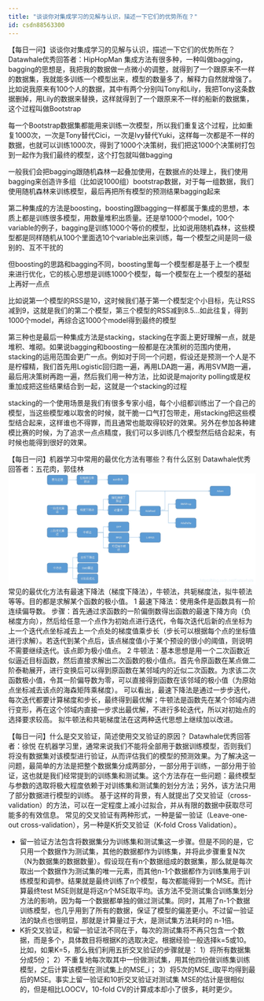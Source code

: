```yaml
---
title: "谈谈你对集成学习的见解与认识，描述一下它们的优势所在？"
id: csdn88563300
---
```


【每日一问】谈谈你对集成学习的见解与认识，描述一下它们的优势所在？
Datawhale优秀回答者：HipHopMan
集成方法有很多种，一种叫做bagging，bagging的思想是，我把我的数据做一点微小的调整，就得到了一个跟原来不一样的数据集，我就能多训练一个模型出来，模型的数量多了，解释力自然就增强了。比如说我原来有100个人的数据，其中有两个分别叫Tony和Lily，我把Tony这条数据删掉，用Lily的数据来替换，这样就得到了一个跟原来不一样的船新的数据集，这个过程叫做Bootstrap

每一个Bootstrap数据集都能用来训练一次模型，所以我们重复这个过程，比如重复1000次，一次是Tony替代Cici，一次是Ivy替代Yuki，这样每一次都是不一样的数据，也就可以训练1000次，得到了1000个决策树，我们把这1000个决策树打包到一起作为我们最终的模型，这个打包就叫做bagging

一般我们会把bagging跟随机森林一起叠加使用，在数据点的处理上，我们使用bagging来创造许多组（比如说1000组）bootstrap数据，对于每一组数据，我们使用随机森林来训练模型，最后再把所有模型的预测结果bagging起来

第二种集成的方法是boosting，boosting跟bagging一样都属于集成的思想，本质上都是训练很多模型，用数量堆积出质量。还是举1000个model，100个variable的例子，bagging是训练1000个等价的模型，比如说用随机森林，这些模型都是同样随机从100个里面选10个variable出来训练，每一个模型之间是同一级别的、互不干扰的

但boosting的思路和bagging不同，boosting里每一个模型都是基于上一个模型来进行优化，它的核心思想是训练1000个模型，每一个模型在上一个模型的基础上再好一点点

比如说第一个模型的RSS是10，这时候我们基于第一个模型定个小目标，先让RSS减到9，这就是我们的第二个模型，第三个模型的RSS减到8.5…如此往复，得到1000个model，再综合这1000个model得到最终的模型

第三种也是最后一种集成方法是stacking，stacking在字面上更好理解一点，就是堆积、堆砌。如果说bagging和boosting一般都是在决策树的范围内使用，stacking的运用范围会更广一点。例如对于同一个问题，假设还是预测一个人是不是柠檬精，我们首先用Logistic回归跑一遍，再用LDA跑一遍，再用SVM跑一遍，最后用决策树再跑一遍，然后我们用一种方法，比如说是majority polling或是权重加成把这些结果结合到一起，这就是一个stacking的过程

stacking的一个使用场景是我们有很多专家小组，每个小组都训练出了一个自己的模型，当这些模型难以取舍的时候，就干脆一口气打包带走，用stacking把这些模型结合起来，这样谁也不得罪，而且通常也能取得较好的效果。另外在参加各种建模比赛的时候，为了追求一点点精度，我们可以多训练几个模型然后结合起来，有时候也能得到很好的效果。

【每日一问】机器学习中常用的最优化方法有哪些？有什么区别
Datawhale优秀回答者：五花肉，郭佳林
![在这里插入图片描述](../img/98fb2c2957b9a64fc14a45a0c21c9979.png)
常见的最优化方法有最速下降法（梯度下降法），牛顿法，共轭梯度法，拟牛顿法等等。目的都是求解某个函数的极小值。
1 最速下降法：使用条件是函数具有一阶连续偏导数。
步骤：首先通过求函数的一阶偏倒数得出函数的最速下降方向（负梯度方向），然后给任意一个点作为初始点进行迭代，令每次迭代后新的点坐标为上一个迭代点坐标减去上一个点处的梯度值乘步长（步长可以根据每个点的坐标值进行求解）。若迭代到某个点后，该点梯度值小于某个预设的很小的阈值，则说明不需要继续迭代。该点即为极小值点。
2 牛顿法：基本思想是用一个二次函数近似逼近目标函数，然后直接求解出二次函数的极小值点。首先令原函数在某点做二阶泰勒展开，进行变换后可以得到原函数在某邻域内的近似二次函数。为求该二次函数极小值，令其一阶偏导数为零，可以直接得到函数在该邻域的极小值（为原始点坐标减去该点的海森矩阵乘梯度）。
可以看出，最速下降法是通过一步步迭代，每次迭代都要计算梯度和步长，最终得到最优解；牛顿法是函数先在某个邻域内进行变形，再在这个邻域内直接一步求出最优解，不进行多轮迭代，所以对初始点的选择要求较高。
拟牛顿法和共轭梯度法在这两种迭代思想上继续加以改进。

【每日一问】什么是交叉验证，简述使用交叉验证的原因？
Datawhale优秀回答者：徐悦
在机器学习里，通常来说我们不能将全部用于数据训练模型，否则我们将没有数据集对该模型进行验证，从而评估我们的模型的预测效果。为了解决这一问题，最简单的方法是把整个数据集分成两部分，一部分用于训练，一部分用于验证，这也就是我们经常提到的训练集和测试集。这个方法存在一些问题：最终模型与参数的选取将极大程度依赖于对训练集和测试集的划分方法；另外，该方法只用了部分数据进行模型的训练。
基于这样的背景，有人就提出了交叉验证（cross-validation）的方法，可以在一定程度上减小过拟合，并从有限的数据中获取尽可能多的有效信息。
常见的交叉验证有两种形式，一种是留一验证（Leave-one-out cross-validation），另一种是K折交叉验证（K-fold Cross Validation）。

*   留一验证方法包含将数据集分为训练集和测试集这一步骤。但是不同的是，它只用一个数据作为测试集，其他的数据都作为训练集，并将此步骤重复N次（N为数据集的数据数量）。假设现在有n个数据组成的数据集，那么就是每次取出一个数据作为测试集的唯一元素，而其他n-1个数据都作为训练集用于训练模型和调参。结果就是最终训练了n个模型，每次都能得到一个MSE。而计算最终test MSE则就是将这n个MSE取平均。该方法不受测试集合训练集划分方法的影响，因为每一个数据都单独的做过测试集。同时，其用了n-1个数据训练模型，也几乎用到了所有的数据，保证了模型的偏差更小。不过留一验证法的缺点也很明显，那就是计算量过于大，是测试集方法耗时的 n-1倍。
*   K折交叉验证，和留一验证法不同在于，每次的测试集将不再只包含一个数据，而是多个，具体数目将根据K的选取决定。根据经验一般选择k=5或10。比如，如果K=5，那么我们利用五折交叉验证的步骤就是：
    1）将所有数据集分成5份；
    2）不重复地每次取其中一份做测试集，用其他四份做训练集训练模型，之后计算该模型在测试集上的MSE_i；
    3）将5次的MSE_i取平均得到最后的MSE。事实上留一验证和10折交叉验证对测试集 MSE的估计是很相似的，但是相比LOOCV，10-fold CV的计算成本却小了很多，耗时更少。